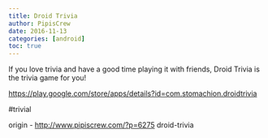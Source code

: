 ```yaml
---
title: Droid Trivia
author: PipisCrew
date: 2016-11-13
categories: [android]
toc: true
---
```


If you love trivia and have a good time playing it with friends, Droid Trivia is the trivia game for you!

https://play.google.com/store/apps/details?id=com.stomachion.droidtrivia

#trivial

origin - http://www.pipiscrew.com/?p=6275 droid-trivia